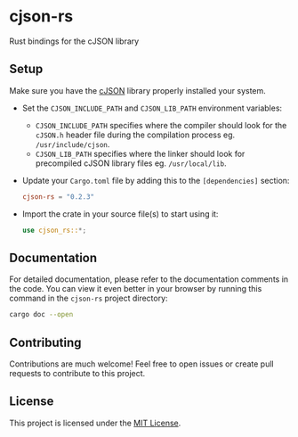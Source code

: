 # cjson-rs

Rust bindings for the cJSON library

## Setup

Make sure you have the [cJSON](https://github.com/DaveGamble/cJSON) library properly installed your system.

- Set the `CJSON_INCLUDE_PATH` and `CJSON_LIB_PATH` environment variables:
  - `CJSON_INCLUDE_PATH` specifies where the compiler should look for the `cJSON.h` header file during the compilation process eg. `/usr/include/cjson`.
  - `CJSON_LIB_PATH` specifies where the linker should look for precompiled cJSON library files eg. `/usr/local/lib`.

- Update your `Cargo.toml` file by adding this to the `[dependencies]` section:

    ```toml
    cjson-rs = "0.2.3"
    ```

- Import the crate in your source file(s) to start using it:

    ```rust
    use cjson_rs::*;
    ```

## Documentation

For detailed documentation, please refer to the documentation comments in the code. You can view it even
better in your browser by running this command in the `cjson-rs` project directory:

```bash
cargo doc --open
```

## Contributing

Contributions are much welcome! Feel free to open issues or create pull requests to contribute to this
project.

## License

This project is licensed under the [MIT License](./LICENSE).
